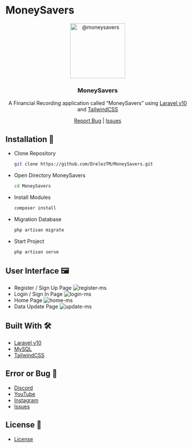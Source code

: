 # MoneySavers
<p align="center">

  <img alt="@moneysavers" style="width: 150px;" src="https://github.com/DrelezTM/MoneySavers/assets/72683265/14f8552c-5d5a-4766-90b3-bff61878f9f0">
</p>
<div align="center">
  <h3>MoneySavers</h3>
  <p>A Financial Recording application called “MoneySavers” using <a href="https://laravel.com/docs/10.x">Laravel v10</a> and <a href="https://tailwindcss.com/docs/">TailwindCSS</a></p>
</div>
<div align="center">
  <a href="https://dsc.gg/DrelezTM">Report Bug</a> | <a href="https://github.com/DrelezTM/MoneySavers/issues">Issues</a>
</div>

## Installation 📑
* Clone Repository
  ```sh
  git clone https://github.com/DrelezTM/MoneySavers.git
  ```
* Open Directory MoneySavers
  ```sh
  cd MoneySavers
  ```
* Install Modules
  ```sh
  composer install
  ```
* Migration Database
  ```sh
  php artisan migrate
  ```
* Start Project
  ```sh
  php artisan serve
  ```

 ## User Interface 🖼
* Register / Sign Up Page
  ![register-ms](https://github.com/DrelezTM/MoneySavers/assets/72683265/a951eeb2-2879-4caa-a1a9-87437e146d5d)
* Login / Sign In Page
  ![login-ms](https://github.com/DrelezTM/MoneySavers/assets/72683265/bbfc5785-b47b-4862-a51b-9d73ddc73693)
* Home Page
  ![home-ms](https://github.com/DrelezTM/MoneySavers/assets/72683265/c961e083-6a2b-406d-9314-320f5385e360)
* Data Update Page
  ![update-ms](https://github.com/DrelezTM/MoneySavers/assets/72683265/d1f0f9b1-de5d-49f7-bbab-ac9136cd36b3)

## Built With 🛠
* [Laravel v10](https://laravel.com/docs/10.x)
* [MySQL](https://www.mysql.com/)
* [TailwindCSS](https://tailwindcss.com/docs)

## Error or Bug 🐞
* [Discord](https://dsc.gg/DrelezTM)
* [YouTube](https://www.youtube.com/p/DrelezTM)
* [Instagram](https://www.instagram.com/DrelezTM)
* [Issues](https://github.com/DrelezTM/MoneySavers/issues)

## License 📜
* [License](https://github.com/DrelezTM/MoneySavers/blob/main/LICENSE)

